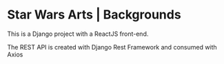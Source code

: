 # Star Wars Arts | Backgrounds

This is a Django project with a ReactJS front-end.

The REST API is created with Django Rest Framework and consumed with Axios

